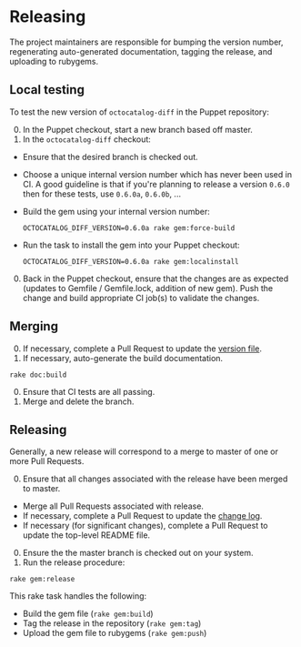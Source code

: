 # Releasing

The project maintainers are responsible for bumping the version number, regenerating auto-generated documentation, tagging the release, and uploading to rubygems.

## Local testing

To test the new version of `octocatalog-diff` in the Puppet repository:

0. In the Puppet checkout, start a new branch based off master.
0. In the `octocatalog-diff` checkout:
  - Ensure that the desired branch is checked out.
  - Choose a unique internal version number which has never been used in CI. A good guideline is that if you're planning to release a version `0.6.0` then for these tests, use `0.6.0a`, `0.6.0b`, ...
  - Build the gem using your internal version number:

    ```
    OCTOCATALOG_DIFF_VERSION=0.6.0a rake gem:force-build
    ```
  - Run the task to install the gem into your Puppet checkout:

    ```
    OCTOCATALOG_DIFF_VERSION=0.6.0a rake gem:localinstall
    ```

0. Back in the Puppet checkout, ensure that the changes are as expected (updates to Gemfile / Gemfile.lock, addition of new gem). Push the change and build appropriate CI job(s) to validate the changes.

## Merging

0. If necessary, complete a Pull Request to update the [version file](/.version).
0. If necessary, auto-generate the build documentation.

  ```
  rake doc:build
  ```

0. Ensure that CI tests are all passing.
0. Merge and delete the branch.

## Releasing

Generally, a new release will correspond to a merge to master of one or more Pull Requests.

0. Ensure that all changes associated with the release have been merged to master.
  - Merge all Pull Requests associated with release.
  - If necessary, complete a Pull Request to update the [change log](/doc/CHANGELOG.md).
  - If necessary (for significant changes), complete a Pull Request to update the top-level README file.
0. Ensure the the master branch is checked out on your system.
0. Run the release procedure:

  ```
  rake gem:release
  ```

This rake task handles the following:

- Build the gem file (`rake gem:build`)
- Tag the release in the repository (`rake gem:tag`)
- Upload the gem file to rubygems (`rake gem:push`)
